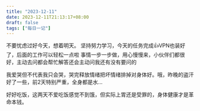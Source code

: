```yaml
---
title: "2023-12-11"
date: 2023-12-11T21:13:17+08:00
draft: false
tags: ["每日一记"]
---
```


不要忧虑过好今天，想着明天。
坚持努力学习，今天的任务完成👍VPN也装好了，后面的工作可以轻松一点啦
事情一步一步做，用心慢慢来，小伙伴们都很好，主动去问都会帮忙解答还会主动问我还有没有要问的

我爱哭但不代表我只会哭，哭完释放情绪把坏情绪排掉对身体好。哦，昨晚的盗汗好了一些，前2天特别严重，全身都是水…

好好吃饭，这两天不爱吃饭感觉不到饿，但实际上胃还是受罪的，身体健康才是革命本钱。